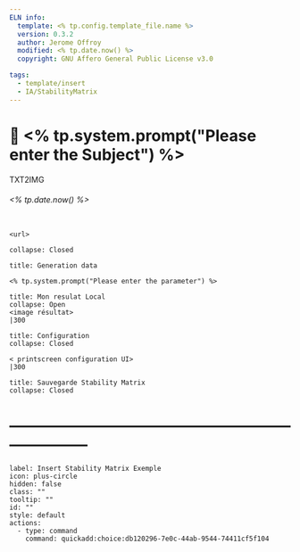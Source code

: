 ```yaml
---
ELN info:
  template: <% tp.config.template_file.name %>
  version: 0.3.2
  author: Jerome Offroy
  modified: <% tp.date.now() %>
  copyright: GNU Affero General Public License v3.0

tags:
  - template/insert
  - IA/StabilityMatrix
---
```

# 🚧 <% tp.system.prompt("Please enter the Subject") %>
TXT2IMG
###### <% tp.date.now() %>


```embed

<url>
```

```ad-quote
collapse: Closed

title: Generation data

<% tp.system.prompt("Please enter the parameter") %>

```

```ad-success
title: Mon resulat Local
collapse: Open
<image résultat>
|300
```

```ad-info
title: Configuration
collapse: Closed

< printscreen configuration UI>
|300
```

```ad-caution
title: Sauvegarde Stability Matrix
collapse: Closed

```

# ———————————————————————

```meta-bind-button
label: Insert Stability Matrix Exemple
icon: plus-circle
hidden: false
class: ""
tooltip: ""
id: ""
style: default
actions:
  - type: command
    command: quickadd:choice:db120296-7e0c-44ab-9544-74411cf5f104
```


